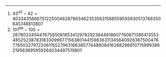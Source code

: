 ***
1. ${43}^{42}-42 = 403343566675122500462878634623535631588559593930513766350645748813807$
2. ${101}^{99}-100 = 2678033494476758508185341297829238449186077606713864135534852523878318330996771563801441598363113456409263875004787765032797220611552796316638577448808416388296810715999386219563695959264034497519801$




</p>
<html lang="en">
<head>
<meta http-equiv="content-type" content="text/html; charset=utf-8">
<script type="text/javascript" charset="utf-8" src="
https://cdn.mathjax.org/mathjax/latest/MathJax.js?config=TeX-AMS-MML_HTMLorMML,
https://vincenttam.github.io/javascripts/MathJaxLocal.js"></script>
</head>
